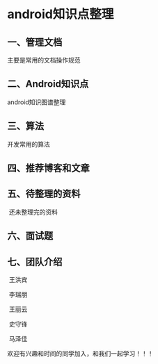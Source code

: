 # android知识点整理

## 一、管理文档

主要是常用的文档操作规范

## 二、Android知识点

android知识图谱整理

## 三、算法

开发常用的算法

## 四、推荐博客和文章

## 五、待整理的资料

​       还未整理完的资料

## 六、面试题

## 七、团队介绍

​     王洪宾

​     李瑞朋

​     王丽云

​     史守锋

​     马泽佳

欢迎有兴趣和时间的同学加入，和我们一起学习！！！

